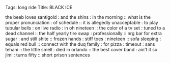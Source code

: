 Tags: long ride
Title: BLACK ICE
  
the beeb loves santigold : and the shins : in the morning :: what is the proper pronunciation : of schedule :: it is allegedly unacceptable : to play tubular bells : on live radio : in oh nineteen :: the color of a tv set : tuned to a dead channel :: the half yearly tire swap : professionally :: nrg bar for extra sugar : and still shite :: frozen hands : stiff toes : nineteen :: sofa sleeping : equals red bull :: connect with the duq family : for pizza : timeout : sans tehani :: the little smell : died in orlando :: the best cover band : ain't it so jimi : turns fifty  :: short prison sentences